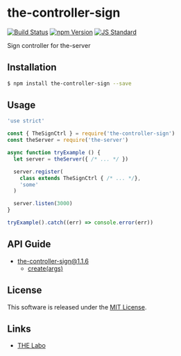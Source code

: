 the-controller-sign
==========

<!---
This file is generated by ape-tmpl. Do not update manually.
--->

<!-- Badge Start -->
<a name="badges"></a>

[![Build Status][bd_travis_shield_url]][bd_travis_url]
[![npm Version][bd_npm_shield_url]][bd_npm_url]
[![JS Standard][bd_standard_shield_url]][bd_standard_url]

[bd_repo_url]: https://github.com/the-labo/the-controller-sign
[bd_travis_url]: http://travis-ci.org/the-labo/the-controller-sign
[bd_travis_shield_url]: http://img.shields.io/travis/the-labo/the-controller-sign.svg?style=flat
[bd_travis_com_url]: http://travis-ci.com/the-labo/the-controller-sign
[bd_travis_com_shield_url]: https://api.travis-ci.com/the-labo/the-controller-sign.svg?token=
[bd_license_url]: https://github.com/the-labo/the-controller-sign/blob/master/LICENSE
[bd_codeclimate_url]: http://codeclimate.com/github/the-labo/the-controller-sign
[bd_codeclimate_shield_url]: http://img.shields.io/codeclimate/github/the-labo/the-controller-sign.svg?style=flat
[bd_codeclimate_coverage_shield_url]: http://img.shields.io/codeclimate/coverage/github/the-labo/the-controller-sign.svg?style=flat
[bd_gemnasium_url]: https://gemnasium.com/the-labo/the-controller-sign
[bd_gemnasium_shield_url]: https://gemnasium.com/the-labo/the-controller-sign.svg
[bd_npm_url]: http://www.npmjs.org/package/the-controller-sign
[bd_npm_shield_url]: http://img.shields.io/npm/v/the-controller-sign.svg?style=flat
[bd_standard_url]: http://standardjs.com/
[bd_standard_shield_url]: https://img.shields.io/badge/code%20style-standard-brightgreen.svg

<!-- Badge End -->


<!-- Description Start -->
<a name="description"></a>

Sign controller for the-server

<!-- Description End -->


<!-- Overview Start -->
<a name="overview"></a>



<!-- Overview End -->


<!-- Sections Start -->
<a name="sections"></a>

<!-- Section from "doc/guides/01.Installation.md.hbs" Start -->

<a name="section-doc-guides-01-installation-md"></a>

Installation
-----

```bash
$ npm install the-controller-sign --save
```


<!-- Section from "doc/guides/01.Installation.md.hbs" End -->

<!-- Section from "doc/guides/02.Usage.md.hbs" Start -->

<a name="section-doc-guides-02-usage-md"></a>

Usage
---------

```javascript
'use strict'

const { TheSignCtrl } = require('the-controller-sign')
const theServer = require('the-server')

async function tryExample () {
  let server = theServer({ /* ... */ })

  server.register(
    class extends TheSignCtrl { /* ... */},
    'some'
  )

  server.listen(3000)
}

tryExample().catch((err) => console.error(err))

```


<!-- Section from "doc/guides/02.Usage.md.hbs" End -->

<!-- Section from "doc/guides/10.API Guide.md.hbs" Start -->

<a name="section-doc-guides-10-a-p-i-guide-md"></a>

API Guide
-----

+ [the-controller-sign@1.1.6](./doc/api/api.md)
  + [create(args)](./doc/api/api.md#the-controller-sign-function-create)


<!-- Section from "doc/guides/10.API Guide.md.hbs" End -->


<!-- Sections Start -->


<!-- LICENSE Start -->
<a name="license"></a>

License
-------
This software is released under the [MIT License](https://github.com/the-labo/the-controller-sign/blob/master/LICENSE).

<!-- LICENSE End -->


<!-- Links Start -->
<a name="links"></a>

Links
------

+ [THE Labo][t_h_e_labo_url]

[t_h_e_labo_url]: https://github.com/the-labo

<!-- Links End -->
